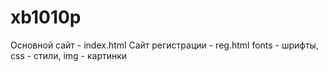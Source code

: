 # xb1010p
Основной сайт - index.html
Сайт регистрации - reg.html
fonts - шрифты, css - стили, img - картинки

